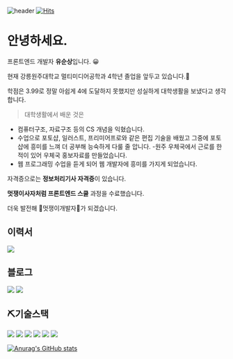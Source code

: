 ![header](https://capsule-render.vercel.app/api?type=Waving&color=auto&height=100&section=header&text=hi%20soon!🙄&fontSize=30&textBg=true)
[![Hits](https://hits.seeyoufarm.com/api/count/incr/badge.svg?url=https%3A%2F%2Fgithub.com%2Fyooss2006&count_bg=%237683D1&title_bg=%23000000&icon=&icon_color=%23E7E7E7&title=%EB%B0%A9%EB%AC%B8%EC%9E%90+%EC%88%98+%3A&edge_flat=false)](https://hits.seeyoufarm.com)

# 안녕하세요. 
프론트엔드 개발자 **유순상**입니다. 😀

현재 강릉원주대학교 멀티미디어공학과 4학년 졸업을 앞두고 있습니다.🦾

학점은 3.99로 정말 아쉽게 4에 도달하지 못했지만 성실하게 대학생활을 보냈다고 생각합니다. 

> 대학생활에서 배운 것은
> 
- 컴퓨터구조, 자료구조 등의 CS 개념을 익혔습니다.
- 수업으로 포토샵, 일러스트, 프리미어프로와 같은 편집 기술을 배웠고 그중에 포토샵에 흥미를 느껴 더 공부해 능숙하게 다룰 줄 압니다.
  -원주 우체국에서 근로를 한적이 있어 우체국 홍보자료를 만들었습니다.
- 웹 프로그래밍 수업을 듣게 되어 웹 개발자에 흥미를 가지게 되었습니다.

자격증으로는 **정보처리기사 자격증**이 있습니다. 

**멋쟁이사자처럼 프론트엔드 스쿨** 과정을 수료했습니다.

더욱 발전해 🦁멋쟁이개발자🦁가 되겠습니다.

## 이력서
<a href="https://supreme-balance-5ba.notion.site/yousunsang-e36c34d9648f4b09b438a6c7d39ad39a"><img src="https://img.shields.io/badge/-이력서-green"/></a>

## 블로그
<a href="https://velog.io/@yooss2006"><img src="https://img.shields.io/badge/-velog-black"/></a>
<a href="https://supreme-balance-5ba.notion.site/ver-1-2a2a1ca4c8324081855a4e737d8424da"><img src="https://img.shields.io/badge/-notion-white"/></a>

## ⛏기술스택
<img src="https://img.shields.io/badge/HTML5-f77900?style=flat-square&logo=HTML5&logoColor=white"/></a>
<img src="https://img.shields.io/badge/CSS-31a8d8?style=flat-square&logo=CSS3&logoColor=white"/></a>
<img src="https://img.shields.io/badge/Sass-c46697?style=flat-square&logo=Sass&logoColor=white"/></a>
<img src="https://img.shields.io/badge/javascript-3766AB?style=flat-square&logo=JavaScript&logoColor=white"/></a>
<img src="https://img.shields.io/badge/nodejs-87bf00?style=flat-square&logo=Node.js&logoColor=63655e"/></a>
<img src="https://img.shields.io/badge/react-black?style=flat-square&logo=React&logoColor=40ccfb"/></a>

[![Anurag's GitHub stats](https://github-readme-stats.vercel.app/api?username=yooss2006)](https://github.com/anuraghazra/github-readme-stats)

